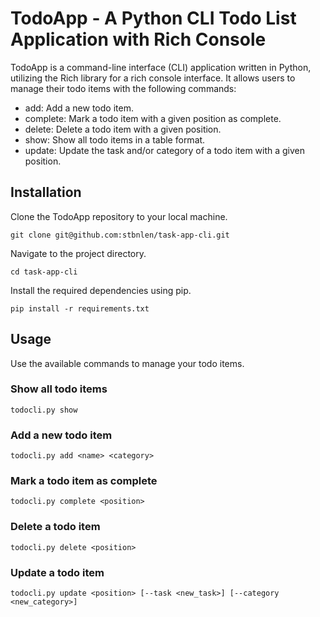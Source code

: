 # TodoApp - A Python CLI Todo List Application with Rich Console

TodoApp is a command-line interface (CLI) application written in Python, utilizing the Rich library for a rich console interface. It allows users to manage their todo items with the following commands:

- add: Add a new todo item.
- complete: Mark a todo item with a given position as complete.
- delete: Delete a todo item with a given position.
- show: Show all todo items in a table format.
- update: Update the task and/or category of a todo item with a given position.

## Installation

Clone the TodoApp repository to your local machine.

```
git clone git@github.com:stbnlen/task-app-cli.git
```

Navigate to the project directory.

```
cd task-app-cli
```

Install the required dependencies using pip.

```
pip install -r requirements.txt
```

## Usage

Use the available commands to manage your todo items.

### Show all todo items
```
todocli.py show
```

### Add a new todo item

```
todocli.py add <name> <category>
```

### Mark a todo item as complete
```
todocli.py complete <position>
```

### Delete a todo item
```
todocli.py delete <position>
```

### Update a todo item
```
todocli.py update <position> [--task <new_task>] [--category <new_category>]
```